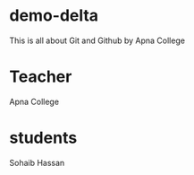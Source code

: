 # demo-delta
This is all about Git and Github by Apna College

# Teacher
Apna College

# students
Sohaib Hassan